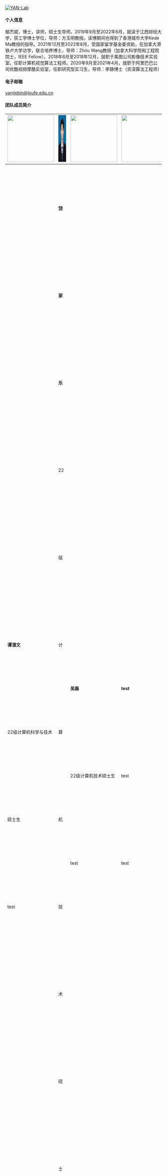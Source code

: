 

[![YAN-Lab](https://img.shields.io/badge/jxufeai-github-blue?logo=github)](https://github.com/jxufeai)

#### 个人信息
鄢杰斌，博士，讲师，硕士生导师。2019年9月至2022年6月，就读于江西财经大学，获工学博士学位，导师：方玉明教授。读博期间也得到了香港城市大学Kede Ma教授的指导。2021年12月至2022年8月，受国家留学基金委资助，在加拿大滑铁卢大学访学，联合培养博士，导师：Zhou Wang教授（加拿大科学院和工程院院士，IEEE Fellow）。2018年6月至2018年12月，就职于美图公司影像技术实验室，任职计算机视觉算法工程师。2020年9月至2021年4月，就职于阿里巴巴公司优酷视频摩酷实验室，任职研究型实习生，导师：李静博士（资深算法工程师）

#### 电子邮箱
yanjiebin@jxufe.edu.cn 

#### 团队成员简介

| <img src="https://raw.githubusercontent.com/JXUFEAI/JXUFEAI.github.io/main/images/TZW.jpg" width="150" height="150"> | <img src="https://raw.githubusercontent.com/JXUFEAI/JXUFEAI.github.io/main/images/RJL.png" width="150" height="150"> | <img src="https://raw.githubusercontent.com/JXUFEAI/JXUFEAI.github.io/main/images/Neel.png" width="150" height="150"> | <img src="https://raw.githubusercontent.com/JXUFEAI/JXUFEAI.github.io/main/images/Hezhen.jpg" width="150" height="150"> |
|----------------------------------------|----------------------------------------|----------------------------------------|----------------------------------------|
| <span style="line-height: 20; font-size: 14px; padding-top: 10px; padding-bottom: 10px;">**谭湽文** <br> 22级计算机科学与技术硕士生 <br> test</span> | <span style="line-height: 20; font-size: 14px; padding-top: 10px; padding-bottom: 10px;">**饶家乐** <br> 22级计算机技术硕士生 <br> test</span> | <span style="line-height: 20; font-size: 14px; padding-top: 10px; padding-bottom: 10px;">**吴磊** <br> 22级计算机技术硕士生 <br> test</span> | <span style="line-height: 20; font-size: 14px; padding-top: 10px; padding-bottom: 10px;">**test** <br> test <br> test</span> |






#### 研究方向
计算机视觉 深度学习 人工智能 多媒体技术

#### 办公地址
江西财经大学麦庐园校区 大学生活动中心D305 
